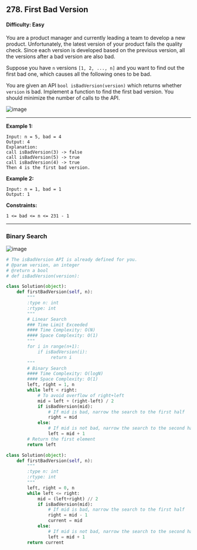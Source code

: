 ## 278. First Bad Version

#### Difficulty: Easy

You are a product manager and currently leading a team to develop a new product. Unfortunately, the latest version of your product fails the quality check. Since each version is developed based on the previous version, all the versions after a bad version are also bad.

Suppose you have ```n``` versions ```[1, 2, ..., n]``` and you want to find out the first bad one, which causes all the following ones to be bad.

You are given an API ```bool isBadVersion(version)``` which returns whether ```version``` is bad. Implement a function to find the first bad version. You should minimize the number of calls to the API.

![image](https://user-images.githubusercontent.com/35042430/205960660-255ca9c2-2c91-4411-bbd7-3d241a62e2f8.png)

---

__Example 1:__
```
Input: n = 5, bad = 4
Output: 4
Explanation:
call isBadVersion(3) -> false
call isBadVersion(5) -> true
call isBadVersion(4) -> true
Then 4 is the first bad version.
```

__Example 2:__
```
Input: n = 1, bad = 1
Output: 1
```

__Constraints:__
```
1 <= bad <= n <= 231 - 1
```

---

### Binary Search

![image](https://user-images.githubusercontent.com/35042430/205963359-7651e08d-65f8-4651-86dc-aa19e19df012.png)

```Python
# The isBadVersion API is already defined for you.
# @param version, an integer
# @return a bool
# def isBadVersion(version):

class Solution(object):
    def firstBadVersion(self, n):
        """
        :type n: int
        :rtype: int
        """
        # Linear Search
        ### Time Limit Exceeded
        #### Time Complexity: O(N)
        #### Space Complexity: O(1)
        """
        for i in range(n+1):
            if isBadVersion(i):
                 return i
        """
        # Binary Search
        #### Time Complexity: O(logN)
        #### Space Complexity: O(1)
        left, right = 1, n
        while left < right:
            # To avoid overflow of right+left
            mid = left + (right-left) / 2
            if isBadVersion(mid):
                # If mid is bad, narrow the search to the first half
                right = mid
            else:
                # If mid is not bad, narrow the search to the second half
                left = mid + 1
        # Return the first element
        return left
```

```Python
class Solution(object):
    def firstBadVersion(self, n):
        """
        :type n: int
        :rtype: int
        """
        left, right = 0, n
        while left <= right:
            mid = (left+right) // 2
            if isBadVersion(mid):
                # If mid is bad, narrow the search to the first half
                right = mid - 1
                current = mid
            else:
                # If mid is not bad, narrow the search to the second half
                left = mid + 1
        return current
```


